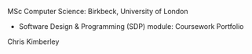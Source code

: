 MSc Computer Science: Birkbeck, University of London
- Software Design & Programming (SDP) module: Coursework Portfolio

Chris Kimberley
